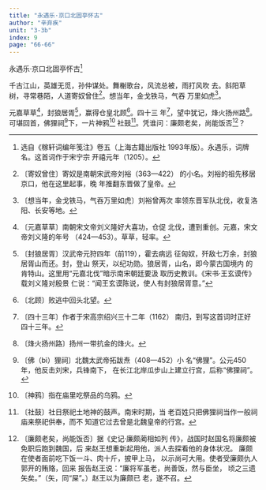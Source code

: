 ```yaml
---
title: "永遇乐·京口北固亭怀古"
author: "辛弃疾"
unit: "3-3b"
index: 9
page: "66-66"
---
```


永遇乐·京口北固亭怀古[^2-a]

千古江山，英雄无觅，孙仲谋处。舞榭歌台，风流总被，雨打风吹
去。斜阳草树，寻常巷陌，人道寄奴曾住[^2-b]。想当年，金戈铁马，气吞
万里如虎[^2-c]。

元嘉草草[^2-d]，封狼居胥[^2-e]，赢得仓皇北顾[^2-f]。四十三
年[^2-g]，望中犹记，烽火扬州路[^2-h]。可堪回首，佛狸祠[^2-i]下，一片神鸦[^2-j]
社鼓[^2-k]。凭谁问：廉颇老矣，尚能饭否[^2-l]？

[^2-a]: 选自《稼轩词编年笺注》卷五（上海古籍出版社
    1993年版）。永遇乐，词牌名。这首词作于宋宁宗
    开禧元年（1205）。
[^2-b]: 〔寄奴曾住〕寄奴是南朝宋武帝刘裕（363—422）
    的小名。刘裕的祖先移居京口，他在这里起事，晚
    年推翻东晋做了皇帝。
[^2-c]: 〔想当年，金戈铁马，气吞万里如虎〕刘裕曾两次
    率领东晋军队北伐，收复洛阳、长安等地。
[^2-d]: 〔元嘉草草〕南朝宋文帝刘义隆好大喜功，仓促
    北伐，遭到重创。元嘉，宋文帝刘义隆的年号
    （424—453）。草草，轻率。
[^2-e]: 〔封狼居胥〕汉武帝元狩四年（前119），霍去病远
    征匈奴，歼敌七万余，封狼居胥山而还。封，登山
    祭天，以纪功勋。狼居胥，山名，即今蒙古国境内
    的肯特山。这里用“元嘉北伐”暗示南宋朝廷要汲
    取历史教训。《宋书·王玄谟传》载刘义隆对殷景
    仁说：“闻王玄谟陈说，使人有封狼居胥意。”
[^2-f]: 〔北顾〕败逃中回头北望。
[^2-g]: 〔四十三年〕作者于宋高宗绍兴三十二年（1162）
    南归，到写这首词时正好四十三年。
[^2-h]: 〔烽火扬州路〕扬州一带抗金的烽火。
[^2-i]: 〔佛（bì）狸祠〕北魏太武帝拓跋焘（408—452）小
    名“佛狸”。公元450年，他反击刘宋，兵锋南下，
    在长江北岸瓜步山上建立行宫，后称“佛狸祠”。
[^2-j]: 〔神鸦〕指在庙里吃祭品的乌鸦。
[^2-k]: 〔社鼓〕社日祭祀土地神的鼓声。南宋时期，当
    老百姓只把佛狸祠当作一般祠庙来祭祀供奉，而不
    知道它过去曾是北魏皇帝的行宫。
[^2-l]: 〔廉颇老矣，尚能饭否〕据《史记·廉颇蔺相如列
    传》，战国时赵国名将廉颇被免职后跑到魏国，后
    来赵王想重新起用他，派人去探看他的身体状况。
    廉颇在使者面前吃下饭一斗、肉十斤，披甲上马，
    以示尚可大用。使者受廉颇仇人郭开的贿赂，回来
    报告赵王说：“廉将军虽老，尚善饭，然与臣坐，
    顷之三遗矢矣。”（矢，同“屎”。）赵王以为廉颇已
    老，遂不召。
